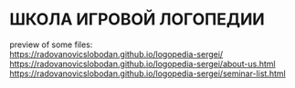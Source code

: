 # ШКОЛА ИГРОВОЙ ЛОГОПЕДИИ
preview of some files:  
https://radovanovicslobodan.github.io/logopedia-sergei/  
https://radovanovicslobodan.github.io/logopedia-sergei/about-us.html  
https://radovanovicslobodan.github.io/logopedia-sergei/seminar-list.html